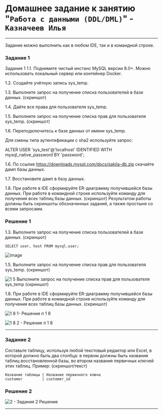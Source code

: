 # Домашнее задание к занятию "`Работа с данными (DDL/DML)`" - `Казначеев Илья`

---
Задание можно выполнить как в любом IDE, так и в командной строке.

### Задание 1
Задание 1
1.1. Поднимите чистый инстанс MySQL версии 8.0+. Можно использовать локальный сервер или контейнер Docker.

1.2. Создайте учётную запись sys_temp.

1.3. Выполните запрос на получение списка пользователей в базе данных. (скриншот)

1.4. Дайте все права для пользователя sys_temp.

1.5. Выполните запрос на получение списка прав для пользователя sys_temp. (скриншот)

1.6. Переподключитесь к базе данных от имени sys_temp.

Для смены типа аутентификации с sha2 используйте запрос:

ALTER USER 'sys_test'@'localhost' IDENTIFIED WITH mysql_native_password BY 'password';

1.6. По ссылке https://downloads.mysql.com/docs/sakila-db.zip скачайте дамп базы данных.

1.7. Восстановите дамп в базу данных.

1.8. При работе в IDE сформируйте ER-диаграмму получившейся базы данных. При работе в командной строке используйте команду для получения всех таблиц базы данных. (скриншот)
Результатом работы должны быть скриншоты обозначенных заданий, а также простыня со всеми запросами.

### Решение 1

1.3. Выполните запрос на получение списка пользователей в базе данных. (скриншот)
```
SELECT user, host FROM mysql.user;
```
![image](https://github.com/user-attachments/assets/e37b18dd-36eb-4fd4-9e03-6fd37d8bdfc4)

1.5. Выполните запрос на получение списка прав для пользователя sys_temp. (скриншот)

![1 5 Выполните запрос на получение списка прав для пользователя sys_temp  (скриншот)](https://github.com/user-attachments/assets/ca3bf62a-03d7-44f4-9ff1-7a4c35063ebe)

1.8. При работе в IDE сформируйте ER-диаграмму получившейся базы данных. При работе в командной строке используйте команду для получения всех таблиц базы данных. (скриншот)

![1 8 1- Решение п 1 8](https://github.com/user-attachments/assets/731e0fa9-3327-4ce3-a66e-715a23b79364)

![1 8 2 - Решение п 1 8](https://github.com/user-attachments/assets/0ecb562c-8191-4186-a4bc-429965835fc3)

---

### Задание 2

Составьте таблицу, используя любой текстовый редактор или Excel, в которой должно быть два столбца: в первом должны быть названия таблиц восстановленной базы, во втором названия первичных ключей этих таблиц. Пример: (скриншот/текст)

```
Название таблицы | Название первичного ключа
customer         | customer_id
```

### Решение 2

![2 - Задания 2 Решение](https://github.com/user-attachments/assets/3fd164e1-5656-4d63-b01f-5adcd5e13570)

---
